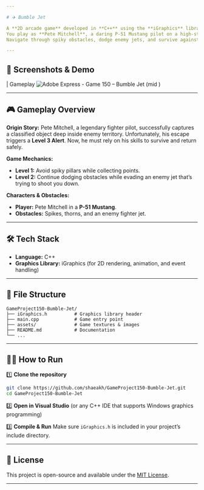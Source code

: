 ```yaml
---

# ✈️ Bumble Jet

A **2D arcade game** developed in **C++** using the **iGraphics** library.
You play as **Pete Mitchell**, a daring P-51 Mustang pilot on a high-stakes escape mission from enemy territory.
Navigate through spiky obstacles, dodge enemy jets, and survive against all odds!

---
```


## 📸 Screenshots & Demo

| Gameplay
![Adobe Express - Game 150 – Bumble Jet (mid )](https://github.com/user-attachments/assets/a79dbc02-afb8-4aa1-829c-75d88f184c02)

---

## 🎮 Gameplay Overview

**Origin Story:**
Pete Mitchell, a legendary fighter pilot, successfully captures a classified object deep inside enemy territory. Unfortunately, his escape triggers a **Level 3 Alert**. Now, he must rely on his skills to survive and return safely.

**Game Mechanics:**

* **Level 1:** Avoid spiky pillars while collecting points.
* **Level 2:** Continue dodging obstacles while evading an enemy jet that’s trying to shoot you down.

**Characters & Obstacles:**

* **Player:** Pete Mitchell in a **P-51 Mustang**.
* **Obstacles:** Spikes, thorns, and an enemy fighter jet.

---

## 🛠 Tech Stack

* **Language:** C++
* **Graphics Library:** iGraphics (for 2D rendering, animation, and event handling)

---

## 📂 File Structure

```
GameProject150-Bumble-Jet/
├── iGraphics.h          # Graphics library header
├── main.cpp             # Game entry point
├── assets/              # Game textures & images
├── README.md            # Documentation
└── ...
```

---

## 🧑‍💻 How to Run

1️⃣ **Clone the repository**

```bash
git clone https://github.com/shaeakh/GameProject150-Bumble-Jet.git
cd GameProject150-Bumble-Jet
```

2️⃣ **Open in Visual Studio** (or any C++ IDE that supports Windows graphics programming)

3️⃣ **Compile & Run**
Make sure `iGraphics.h` is included in your project’s include directory.

---

## 📄 License

This project is open-source and available under the [MIT License](LICENSE).

---
